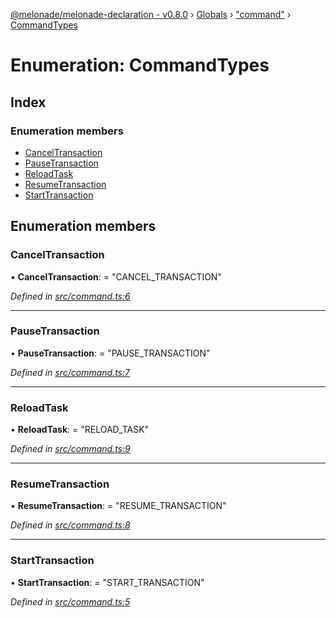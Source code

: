 [@melonade/melonade-declaration - v0.8.0](../README.md) › [Globals](../globals.md) › ["command"](../modules/_command_.md) › [CommandTypes](_command_.commandtypes.md)

# Enumeration: CommandTypes

## Index

### Enumeration members

* [CancelTransaction](_command_.commandtypes.md#canceltransaction)
* [PauseTransaction](_command_.commandtypes.md#pausetransaction)
* [ReloadTask](_command_.commandtypes.md#reloadtask)
* [ResumeTransaction](_command_.commandtypes.md#resumetransaction)
* [StartTransaction](_command_.commandtypes.md#starttransaction)

## Enumeration members

###  CancelTransaction

• **CancelTransaction**: = "CANCEL_TRANSACTION"

*Defined in [src/command.ts:6](https://github.com/devit-tel/melonade-declaration/blob/f3ec67f/src/command.ts#L6)*

___

###  PauseTransaction

• **PauseTransaction**: = "PAUSE_TRANSACTION"

*Defined in [src/command.ts:7](https://github.com/devit-tel/melonade-declaration/blob/f3ec67f/src/command.ts#L7)*

___

###  ReloadTask

• **ReloadTask**: = "RELOAD_TASK"

*Defined in [src/command.ts:9](https://github.com/devit-tel/melonade-declaration/blob/f3ec67f/src/command.ts#L9)*

___

###  ResumeTransaction

• **ResumeTransaction**: = "RESUME_TRANSACTION"

*Defined in [src/command.ts:8](https://github.com/devit-tel/melonade-declaration/blob/f3ec67f/src/command.ts#L8)*

___

###  StartTransaction

• **StartTransaction**: = "START_TRANSACTION"

*Defined in [src/command.ts:5](https://github.com/devit-tel/melonade-declaration/blob/f3ec67f/src/command.ts#L5)*
